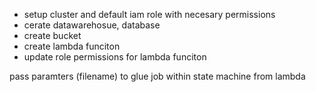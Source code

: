 - setup cluster and default iam role with necesary permissions 
-  cerate datawarehosue, database 
- create bucket 
- create lambda funciton 
- update role permissions for lambda funciton

pass paramters (filename) to glue job within state machine from lambda 